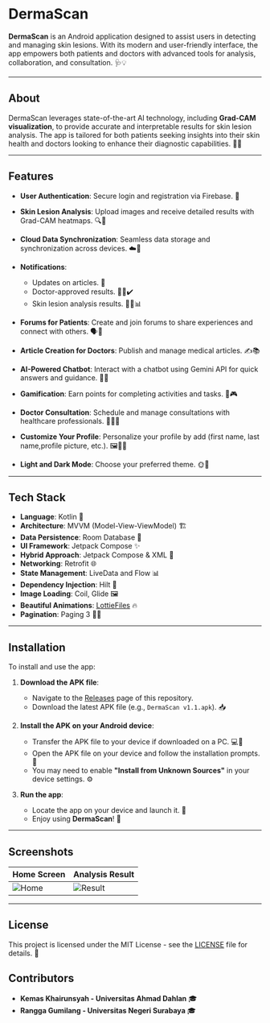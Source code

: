 # DermaScan

**DermaScan** is an Android application designed to assist users in detecting and managing skin lesions. With its modern and user-friendly interface, the app empowers both patients and doctors with advanced tools for analysis, collaboration, and consultation. 🩺💡

---

## About

DermaScan leverages state-of-the-art AI technology, including **Grad-CAM visualization**, to provide accurate and interpretable results for skin lesion analysis. The app is tailored for both patients seeking insights into their skin health and doctors looking to enhance their diagnostic capabilities. 🤖📸

---

## Features

- **User Authentication**: Secure login and registration via Firebase. 🔐
- **Skin Lesion Analysis**: Upload images and receive detailed results with Grad-CAM heatmaps. 🔍🌈
- **Cloud Data Synchronization**: Seamless data storage and synchronization across devices. ☁️💾
- **Notifications**:
  - Updates on articles. 📰
  - Doctor-approved results. 👩‍⚕️✔️
  - Skin lesion analysis results. 🧑‍⚕️📊
- **Forums for Patients**: Create and join forums to share experiences and connect with others. 🗣️💬
- **Article Creation for Doctors**: Publish and manage medical articles. ✍️📚
- **AI-Powered Chatbot**: Interact with a chatbot using Gemini API for quick answers and guidance. 🤖💬
- **Gamification**: Earn points for completing activities and tasks. 🏅🎮
- **Doctor Consultation**: Schedule and manage consultations with healthcare professionals. 📅👨‍⚕️
- **Customize Your Profile**: Personalize your profile by add (first name, last name,profile picture, etc.). 🖼️👤✨

- **Light and Dark Mode**: Choose your preferred theme. 🌞🌙

---

## Tech Stack

- **Language**: Kotlin 🦾
- **Architecture**: MVVM (Model-View-ViewModel) 🏗️
- **Data Persistence**: Room Database 💾
- **UI Framework**: Jetpack Compose ✨
- **Hybrid Approach**: Jetpack Compose & XML 🔄
- **Networking**: Retrofit 🌐
- **State Management**: LiveData and Flow 📊
- **Dependency Injection**: Hilt 🔋
- **Image Loading**: Coil, Glide 🖼️
- **Beautiful Animations**: [LottieFiles](https://lottiefiles.com) 🔥
- **Pagination**: Paging 3 🏃‍♀️

---

## Installation

To install and use the app:

1. **Download the APK file**:
   - Navigate to the [Releases](https://github.com/Bangkit-Capstone-C242-PS028/MD/releases) page of this repository.
   - Download the latest APK file (e.g., `DermaScan v1.1.apk`). 📥

2. **Install the APK on your Android device**:
   - Transfer the APK file to your device if downloaded on a PC. 💻📱
   - Open the APK file on your device and follow the installation prompts. 🚀
   - You may need to enable **"Install from Unknown Sources"** in your device settings. ⚙️

3. **Run the app**:
   - Locate the app on your device and launch it. 🎉
   - Enjoy using **DermaScan**! 🥳

---

## Screenshots

| Home Screen            | Analysis Result          |
|-------------------------|--------------------------|
| ![Home](screenshots/home.png) | ![Result](screenshots/result.png) |

---

## License

This project is licensed under the MIT License - see the [LICENSE](LICENSE) file for details. 📜

## Contributors

* **Kemas Khairunsyah - Universitas Ahmad Dahlan** 🎓
* **Rangga Gumilang - Universitas Negeri Surabaya** 🎓

